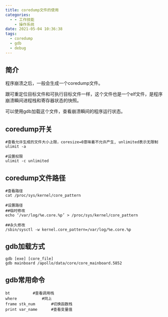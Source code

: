 ```yaml
---
title: coredump文件的使用
categories:
  - - 工作技能
    - 操作系统
date: 2021-05-04 10:36:38
tags:
  - coredump
  - gdb
  - debug
---
```

## 简介
程序崩溃之后，一般会生成一个coredump文件。

跟可重定位目标文件和可执行目标文件一样，这个文件也是一个elf文件，是程序崩溃瞬间进程栈和寄存器状态的快照。

可以使用gdb加载这个文件，查看崩溃瞬间的程序运行状态。

## coredump开关
```
#查看允许生成的文件大小上限，coresize=0意味着不允许产生, unlimited表示无限制
ulimit -a

#设置权限
ulimit -c unlimited
```

## coredump文件路径
```
#查看路径
cat /proc/sys/kernel/core_pattern

#设置路径
##临时修改
echo ‘/var/log/%e.core.%p’ > /proc/sys/kernel/core_pattern

##永久修改
/sbin/sysctl -w kernel.core_pattern=/var/log/%e.core.%p
```

## gdb加载方式
```
gdb [exe] [core_file]
gdb mainboard /apollo/data/core/core_mainboard.5852
```

## gdb常用命令
```
bt			#查看调用栈
where			#同上
frame stk_num		#切换函数栈
print var_name		#查看变量值
```
